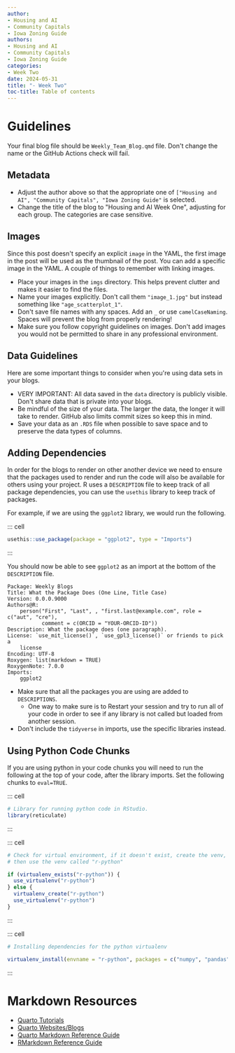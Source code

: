```yaml
---
author:
- Housing and AI
- Community Capitals
- Iowa Zoning Guide
authors:
- Housing and AI
- Community Capitals
- Iowa Zoning Guide
categories:
- Week Two
date: 2024-05-31
title: "- Week Two"
toc-title: Table of contents
---
```


# Guidelines

Your final blog file should be `Weekly_Team_Blog.qmd` file. Don't change
the name or the GitHub Actions check will fail.

## Metadata

-   Adjust the author above so that the appropriate one of
    `["Housing and AI", "Community Capitals", "Iowa Zoning Guide"` is
    selected.
-   Change the title of the blog to "Housing and AI Week One", adjusting
    for each group. The categories are case sensitive.

## Images

Since this post doesn't specify an explicit `image` in the YAML, the
first image in the post will be used as the thumbnail of the post. You
can add a specific image in the YAML. A couple of things to remember
with linking images.

-   Place your images in the `imgs` directory. This helps prevent
    clutter and makes it easier to find the files.
-   Name your images explicitly. Don't call them `"image_1.jpg"` but
    instead something like `"age_scatterplot_1"`.
-   Don't save file names with any spaces. Add an `_` or use
    `camelCaseNaming`. Spaces will prevent the blog from properly
    rendering!
-   Make sure you follow copyright guidelines on images. Don't add
    images you would not be permitted to share in any professional
    environment.

## Data Guidelines

Here are some important things to consider when you're using data sets
in your blogs.

-   VERY IMPORTANT: All data saved in the `data` directory is publicly
    visible. Don't share data that is private into your blogs.
-   Be mindful of the size of your data. The larger the data, the longer
    it will take to render. GitHub also limits commit sizes so keep this
    in mind.
-   Save your data as an `.RDS` file when possible to save space and to
    preserve the data types of columns.

## Adding Dependencies

In order for the blogs to render on other another device we need to
ensure that the packages used to render and run the code will also be
available for others using your project. R uses a `DESCRIPTION` file to
keep track of all package dependencies, you can use the `usethis`
library to keep track of packages.

For example, if we are using the `ggplot2` library, we would run the
following.

::: cell
``` {.r .cell-code}
usethis::use_package(package = "ggplot2", type = "Imports")
```
:::

You should now be able to see `ggplot2` as an import at the bottom of
the `DESCRIPTION` file.

    Package: Weekly Blogs
    Title: What the Package Does (One Line, Title Case)
    Version: 0.0.0.9000
    Authors@R: 
        person("First", "Last", , "first.last@example.com", role = c("aut", "cre"),
               comment = c(ORCID = "YOUR-ORCID-ID"))
    Description: What the package does (one paragraph).
    License: `use_mit_license()`, `use_gpl3_license()` or friends to pick a
        license
    Encoding: UTF-8
    Roxygen: list(markdown = TRUE)
    RoxygenNote: 7.0.0
    Imports: 
        ggplot2

-   Make sure that all the packages you are using are added to
    `DESCRIPTIONS`.
    -   One way to make sure is to Restart your session and try to run
        all of your code in order to see if any library is not called
        but loaded from another session.
-   Don't include the `tidyverse` in imports, use the specific libraries
    instead.

## Using Python Code Chunks

If you are using python in your code chunks you will need to run the
following at the top of your code, after the library imports. Set the
following chunks to `eval=TRUE`.

::: cell
``` {.r .cell-code}
# Library for running python code in RStudio.
library(reticulate)
```
:::

::: cell
``` {.r .cell-code}
# Check for virtual environment, if it doesn't exist, create the venv, if it exists
# then use the venv called "r-python"

if (virtualenv_exists("r-python")) {
  use_virtualenv("r-python")
} else {
  virtualenv_create("r-python")
  use_virtualenv("r-python")
}
```
:::

::: cell
``` {.r .cell-code}
# Installing dependencies for the python virtualenv

virtualenv_install(envname = "r-python", packages = c("numpy", "pandas", "scikit-learn"), all = TRUE)
```
:::

# Markdown Resources

-   [Quarto Tutorials](https://quarto.org/docs/guide/)
-   [Quarto Websites/Blogs](https://quarto.org/docs/websites/)
-   [Quarto Markdown Reference
    Guide](https://quarto.org/docs/authoring/markdown-basics.html)
-   [RMarkdown Reference
    Guide](https://www.rstudio.com/wp-content/uploads/2015/03/rmarkdown-reference.pdf)
